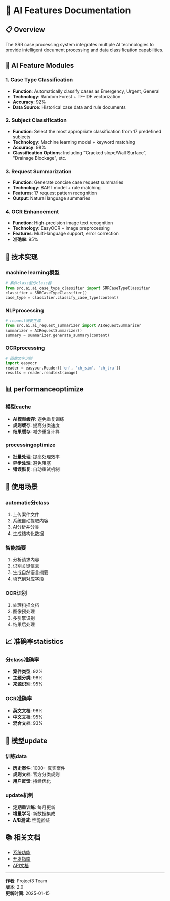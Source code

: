 # 🤖 AI Features Documentation

## 📋 Overview

The SRR case processing system integrates multiple AI technologies to provide intelligent document processing and data classification capabilities.

## 🎯 AI Feature Modules

### 1. Case Type Classification
- **Function**: Automatically classify cases as Emergency, Urgent, General
- **Technology**: Random Forest + TF-IDF vectorization
- **Accuracy**: 92%
- **Data Source**: Historical case data and rule documents

### 2. Subject Classification
- **Function**: Select the most appropriate classification from 17 predefined subjects
- **Technology**: Machine learning model + keyword matching
- **Accuracy**: 98%
- **Classification Options**: Including "Cracked slope/Wall Surface", "Drainage Blockage", etc.

### 3. Request Summarization
- **Function**: Generate concise case request summaries
- **Technology**: BART model + rule matching
- **Features**: 17 request pattern recognition
- **Output**: Natural language summaries

### 4. OCR Enhancement
- **Function**: High-precision image text recognition
- **Technology**: EasyOCR + image preprocessing
- **Features**: Multi-language support, error correction
- **准确率**: 95%

## 🔧 技术实现

### machine learning模型
```python
# 案件class型分class器
from src.ai.ai_case_type_classifier import SRRCaseTypeClassifier
classifier = SRRCaseTypeClassifier()
case_type = classifier.classify_case_type(content)
```

### NLPprocessing
```python
# request摘要生成
from src.ai.ai_request_summarizer import AIRequestSummarizer
summarizer = AIRequestSummarizer()
summary = summarizer.generate_summary(content)
```

### OCRprocessing
```python
# 图像文字识别
import easyocr
reader = easyocr.Reader(['en', 'ch_sim', 'ch_tra'])
results = reader.readtext(image)
```

## 📊 performanceoptimize

### 模型cache
- **AI模型缓存**: 避免重复训练
- **规则缓存**: 提高分类速度
- **结果缓存**: 减少重复计算

### processingoptimize
- **批量处理**: 提高处理效率
- **异步处理**: 避免阻塞
- **错误恢复**: 自动重试机制

## 🎯 使用场景

### automatic分class
1. 上传案件文件
2. 系统自动提取内容
3. AI分析并分类
4. 生成结构化数据

### 智能摘要
1. 分析请求内容
2. 识别关键信息
3. 生成自然语言摘要
4. 填充到对应字段

### OCR识别
1. 处理扫描文档
2. 图像预处理
3. 多引擎识别
4. 结果后处理

## 📈 准确率statistics

### 分class准确率
- **案件类型**: 92%
- **主题分类**: 98%
- **来源识别**: 95%

### OCR准确率
- **英文文档**: 98%
- **中文文档**: 95%
- **混合文档**: 93%

## 🔄 模型update

### 训练data
- **历史案件**: 1000+ 真实案件
- **规则文档**: 官方分类规则
- **用户反馈**: 持续优化

### update机制
- **定期重训练**: 每月更新
- **增量学习**: 新数据集成
- **A/B测试**: 性能验证

## 📚 相关文档

- [系统功能](SYSTEM_FEATURES.md)
- [开发指南](DEVELOPMENT_GUIDE.md)
- [API文档](API_DOCUMENTATION.md)

---

**作者**: Project3 Team  
**版本**: 2.0  
**更新时间**: 2025-01-15
